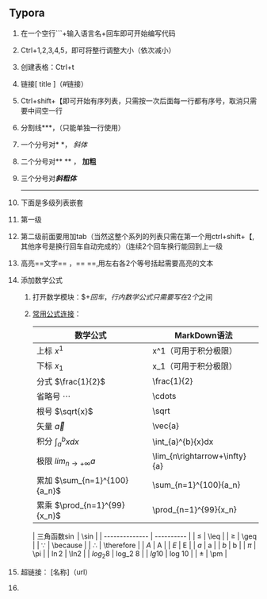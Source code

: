 ## **Typora**

1. 在一个空行```+输入语言名+回车即可开始编写代码

2. Ctrl+1,2,3,4,5，即可将整行调整大小（依次减小）

3. 创建表格：Ctrl+t

4. 链接[  title ]（#链接）

5. Ctrl+shift+【即可开始有序列表，只需按一次后面每一行都有序号，取消只需要中间空一行

6. 分割线***，（只能单独一行使用）

7. 一个分号对*  *， *斜体*

8. 二个分号对** **  ，  **加粗**

9. 三个分号对***斜粗体*** 

   ***

10. 下面是多级列表嵌套

   1. 第一级
      
1. 第二级前面要用加tab（当然这整个系列的列表只需在第一个用ctrl+shift+【,其他序号是换行回车自动完成的）（连续2个回车换行能回到上一级
      
11. 高亮==文字== ，== ==,用左右各2个等号括起需要高亮的文本

12. 添加数学公式

    1. 打开数学模块：$$+回车，行内数学公式只需要写在2个$之间

    2. <a href="https://blog.csdn.net/mingzhuo_126/article/details/82722455">常用公式连接</a>：

       | 数学公式                             | MarkDown语法                  |
       | ------------------------------------ | ----------------------------- |
       | 上标  $x^1$                          | x^1（可用于积分极限）         |
       | 下标 $x_1$                           | x_1（可用于积分极限）         |
       | 分式 $\frac{1}{2}$                   | \frac{1}{2}                   |
       | 省略号 $\cdots$                      | \cdots                        |
       | 根号 $\sqrt{x}$                      | \sqrt                         |
       | 矢量  $\vec{a}$                      | \vec{a}                       |
       | 积分  $\int_{a}^{b}{x}dx$            | \int_{a}^{b}{x}dx             |
       | 极限  $lim_{n\rightarrow+\infty}{a}$ | \lim_{n\rightarrow+\infty}{a} |
       | 累加  $\sum_{n=1}^{100}{a_n}$        | \sum_{n=1}^{100}{a_n}         |
       | 累乘  $\prod_{n=1}^{99}{x_n}$        | \prod_{n=1}^{99}{x_n}         |

       | 三角函数$\sin$ | \sin       |
    | -------------- | ---------- |
       | $\leq$         | \leq       |
       | $\geq$         | \geq       |
       | $\because$     | \because   |
       | $\therefore$   | \therefore |
       | $A$            | A          |
       | $E$            | E          |
       | $a$            | a          |
       | $b$            | b          |
       | $\pi$          | \pi        |
       | $\ln 2$        | \ln2       |
       | $log_2 8$      | log_2 8    |
       | $lg 10$        | log 10     |
       | $\pm$          | \pm        |

14. 超链接：     \[名称\]（url）

15. 

    

















